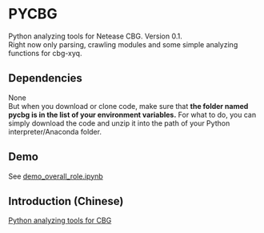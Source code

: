 # PYCBG
Python analyzing tools for Netease CBG. Version 0.1.<br>
Right now only parsing, crawling modules and some simple analyzing functions for cbg-xyq. <br>
## Dependencies
None<br>
But when you download or clone code, make sure that **the folder named pycbg is in the list of your environment variables.**
For what to do, you can simply download the code and unzip it into the path of your Python interpreter/Anaconda folder.
## Demo
See [demo_overall_role.ipynb](https://github.com/likenji/pycbg/blob/master/xyq/demo_overall_role.ipynb)
## Introduction (Chinese)
[Python analyzing tools for CBG](https://www.zhihu.com/people/li-keng-jian/posts)

